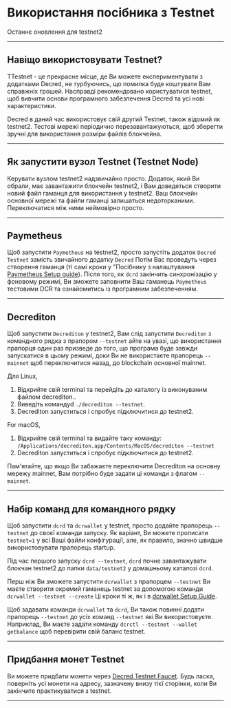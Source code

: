 # Використання посібника з Testnet

Останнє оновлення для testnet2

---

## Навіщо використовувати Testnet?

TTestnet - це прекрасне місце, де Ви можете експериментувати з додатками Decred, не турбуючись, що помилка буде коштувати Вам справжніх грошей. Насправді рекомендовано користуватися testnet, щоб вивчити основи програмного забезпечення Decred та усі нові характеристики.

Decred в даний час використовує свій другий Testnet, також відомий як testnet2. Тестові мережі періодично перезавантажуються, щоб зберегти зручні для використання розміри файлів блокчейна. 

---

## Як запустити вузол Testnet (Testnet Node)

Керувати вузлом testnet2 надзвичайно просто. Додаток, який Ви обрали, має завантажити блокчейн testnet2, і Вам доведеться створити новий файл гаманця для використання у testnet2. Ваш блокчейн основної мережі та файли гаманці залишаться недоторканими. Переключатися між ними неймовірно просто.

---

## Paymetheus

Щоб запустити `Paymetheus` на testnet2, просто запустіть додаток `Decred Testnet` замість звичайного додатку `Decred` Потім Вас проведуть через створення гаманця (ті самі кроки у "Посібнику з налаштування [Paymetheus Setup guide](/getting-started/user-guides/paymetheus.md)). Після того, як `dcrd` закінчить синхронізацію у фоновому режимі, Ви зможете заповнити Ваш гаманець `Paymetheus` тестовими DCR та ознайомитись із програмним забезпеченням.

---

## Decrediton 

Щоб запустити `Decrediton` у testnet2, Вам слід запустити `Decrediton` з командного рядка з прапором `--testnet` айте на увазі, що використання прапорця один раз призведе до того, що програма буде завжди запускатися в цьому режимі, доки Ви не використаєте прапорець `--mainnet` щоб переключитися назад, до blockchain основної mainnet.

Для Linux, 

1. Відкрийте свій terminal та перейдіть до каталогу із виконуваним файлом decrediton..
2. Виведіть командуd `./decrediton --testnet`.
3. Decrediton запуститься і спробує підключитися до testnet2.

For macOS,

1. Відкрийте свій terminal та видайте таку команду: `/Applications/decrediton.app/Contents/MacOS/decrediton --testnet`
2. Decrediton запуститься і спробує підключитися до testnet2.

Пам'ятайте, що якщо Ви забажаєте переключити Decrediton на основну мережу mainnet, Вам потрібно буде задати ці команди з флагом `--mainnet`.

___ 

## Набір команд для командного рядку

Щоб запустити `dcrd` та `dcrwallet` у testnet, просто додайте прапорець `--testnet` до своєї команди запуску. Як варіант, Ви можете прописати `testnet=1` у всі Ваші файли конфігурації, але, як правило, значно швидше використовувати прапорець startup.

Під час першого запуску `dcrd --testnet`, `dcrd` почне завантажувати блокчан testnet2 до папки `data/testnet2` у домашньому каталозі `dcrd`.

Перш ніж Ви зможете запустити `dcrwallet` з прапорцем `--testnet` Ви маєте створити окремий гаманець testnet за допомогою команди `dcrwallet --testnet --create` Ці кроки ті ж, як і в [dcrwallet Setup Guide](/getting-started/user-guides/dcrwallet-setup.md). 

Щоб задавати команди `dcrwallet` та `dcrd`, Ви також повинні додати прапорець `--testnet` до усіх команд `--testnet` які Ви використовуєте. Наприклад, Ви маєте задати команду `dcrctl --testnet --wallet getbalance` щоб перевірити свій баланс testnet. 

---

## Придбання монет Testnet

Ви можете придбати монети через [Decred Testnet Faucet](https://faucet.decred.org). Будь ласка, поверніть усі монети на адресу, зазначену внизу тієї сторінки, коли Ви закінчите практикуватися з testnet.

---

